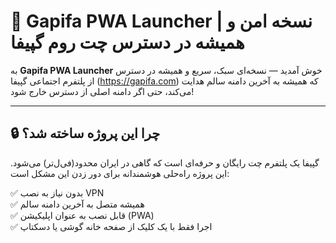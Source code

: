 # 📲 Gapifa PWA Launcher | نسخه امن و همیشه در دسترس چت روم گپیفا

به **Gapifa PWA Launcher** خوش آمدید — نسخه‌ای سبک، سریع و همیشه در دسترس از پلتفرم اجتماعی گپیفا (https://gapifa.com) که همیشه به آخرین دامنه سالم هدایت می‌کند، حتی اگر دامنه اصلی از دسترس خارج شود!

---

## 🔒 چرا این پروژه ساخته شد؟

گپیفا یک پلتفرم چت رایگان و حرفه‌ای است که گاهی در ایران محدود(فی‌ل‌تر) می‌شود. این پروژه راه‌حلی هوشمندانه برای دور زدن این مشکل است:

✅ بدون نیاز به نصب VPN  
✅ همیشه متصل به آخرین دامنه سالم  
✅ قابل نصب به عنوان اپلیکیشن (PWA)  
✅ اجرا فقط با یک کلیک از صفحه خانه گوشی یا دسکتاپ

